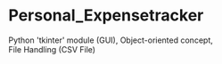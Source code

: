 # Personal_Expensetracker
Python 'tkinter' module (GUI),
Object-oriented concept,  
File Handling (CSV File) 
